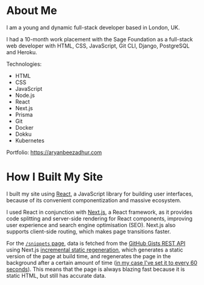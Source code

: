# About Me

I am a young and dynamic full-stack developer based in London, UK.

I had a 10-month work placement with the Sage Foundation as a full-stack web developer with HTML, CSS, JavaScript, Git CLI, Django, PostgreSQL and Heroku.

Technologies:

-   HTML
-   CSS
-   JavaScript
-   Node.js
-   React
-   Next.js
-   Prisma
-   Git
-   Docker
-   Dokku
-   Kubernetes

Portfolio: https://aryanbeezadhur.com

# How I Built My Site

I built my site using [React](https://reactjs.org), a JavaScript library for building user interfaces, because of its convenient componentization and massive ecosystem.

I used React in conjunction with [Next.js](https://nextjs.org), a React framework, as it provides code splitting and server-side rendering for React components, improving user experience and search engine optimisation (SEO). Next.js also supports client-side routing, which makes page transitions faster.

For the [`/snippets` page](https://aryanbeezadhur.com/snippets), data is fetched from the [GitHub Gists REST API](https://docs.github.com/en/rest/reference/gists) using Next.js [incremental static regeneration](https://nextjs.org/docs/basic-features/data-fetching#incremental-static-regeneration), which generates a static version of the page at build time, and regenerates the page in the background after a certain amount of time ([in my case I've set it to every 60 seconds](https://github.com/AryanBeezadhur/AryanBeezadhur/blob/master/pages/snippets.js#L54)). This means that the page is always blazing fast because it is static HTML, but still has accurate data.
